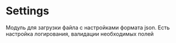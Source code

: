 # Settings

Модуль для загрузки файла с настройками формата json.
Есть настройка логирования, валидации необходимых полей
